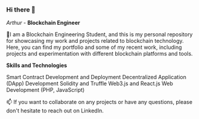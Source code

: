 ### Hi there 👋

<!--
**arthur-02/arthur-02** is a ✨ _special_ ✨ repository because its `README.md` (this file) appears on your GitHub profile.

Here are some ideas to get you started:

- 🔭 I’m currently working on ...
- 🌱 I’m currently learning ...
- 👯 I’m looking to collaborate on ...
- 🤔 I’m looking for help with ...
- 💬 Ask me about ...
- 📫 How to reach me: ...
- 😄 Pronouns: ...
- ⚡ Fun fact: ...
-->

*Arthur* - **Blockchain Engineer**

🔭I am a Blockchain Engineering Student, and this is my personal repository for showcasing my work and projects related to blockchain technology. Here, you can find my portfolio and some of my recent work, including projects and experimentation with different blockchain platforms and tools.

**Skills and Technologies**

Smart Contract Development and Deployment
Decentralized Application (DApp) Development
Solidity and Truffle
Web3.js and React.js
Web Development (PHP, JavaScript)


📫 If you want to collaborate on any projects or have any questions, please don't hesitate to reach out on LinkedIn.
